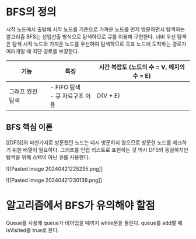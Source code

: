 # BFS의 정의
시작 노드에서 출발해 시작 노드를 기준으로 가까운 노드를 먼저 방문하면서 탐색하는 알고리즘
BFS는 선입선출 방식으로 탐색하므로 큐를 이용해 구현한다.
너비 우선 탐색은 탐색 시작 노드와 가까운 노드를 우선하여 탐색하므로 목표 노드에 도착하는 경로가 여러개일 때 최단 경로를 보장한다.

| 기능        | 특징                       | 시간 복잡도 (노드의 수 = V, 에지의 수  = E) |
| --------- | ------------------------ | ------------------------------ |
| 그래프 완전 탐색 | - FIFO 탐색<br>- 큐 자료구조 이용 | O(V + E)                       |

## BFS 핵심 이론
[[DFS]]와 마찬가지로 방문했던 노드는 다시 방문하지 않으므로 방문한 노드를 체크하기 위한 배열이 필요하다. 그래프를 인접 리스트로 표현하는 것 역시 DFS와 동일하지만 탐색을 위해 스택이 아닌 큐를 사용한다.

![[Pasted image 20240421225235.png]]

![[Pasted image 20240421230136.png]]

# 알고리즘에서 BFS가 유의해야 할점
Queue를 사용해 queue가 비어있을 때까지 while문을 돌린다.
queue를 add할 때 isVisited를 true로 한다.